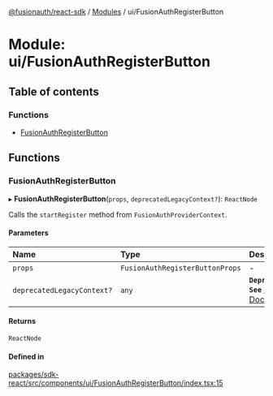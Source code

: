 [@fusionauth/react-sdk](../README.md) / [Modules](../modules.md) / ui/FusionAuthRegisterButton

# Module: ui/FusionAuthRegisterButton

## Table of contents

### Functions

- [FusionAuthRegisterButton](ui_FusionAuthRegisterButton.md#fusionauthregisterbutton)

## Functions

### FusionAuthRegisterButton

▸ **FusionAuthRegisterButton**(`props`, `deprecatedLegacyContext?`): `ReactNode`

Calls the `startRegister` method from `FusionAuthProviderContext`.

#### Parameters

| Name                       | Type                            | Description                                                                                                                           |
| :------------------------- | :------------------------------ | :------------------------------------------------------------------------------------------------------------------------------------ |
| `props`                    | `FusionAuthRegisterButtonProps` | -                                                                                                                                     |
| `deprecatedLegacyContext?` | `any`                           | **`Deprecated`** **`See`** [React Docs](https://legacy.reactjs.org/docs/legacy-context.html#referencing-context-in-lifecycle-methods) |

#### Returns

`ReactNode`

#### Defined in

[packages/sdk-react/src/components/ui/FusionAuthRegisterButton/index.tsx:15](https://github.com/FusionAuth/fusionauth-javascript-sdk/blob/ce690f3d040e390c8fcdaa133e0c4df7f0050404/packages/sdk-react/src/components/ui/FusionAuthRegisterButton/index.tsx#L15)

